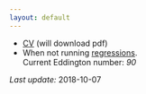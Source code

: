 ```yaml
---
layout: default
---
```


* [CV](https://github.com/CommonEconomist/cv/raw/master/cv-svw.pdf) (will download pdf)
* When not running [regressions](https://www.strava.com/athletes/2135375).<br>
Current Eddington number: *90*




*Last update:* 2018-10-07
